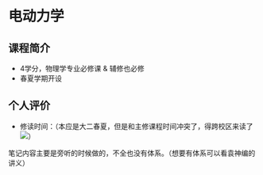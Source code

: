 # 电动力学

## 课程简介

- 4学分，物理学专业必修课 & 辅修也必修
- 春夏学期开设

## 个人评价

- 修读时间：（本应是大二春夏，但是和主修课程时间冲突了，得跨校区来读了![](../../images/tieba/cry.png)）

笔记内容主要是旁听的时候做的，不全也没有体系。（想要有体系可以看袁神编的讲义）